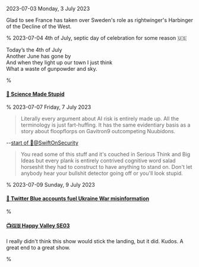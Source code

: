 2023-07-03 Monday, 3 July 2023

Glad to see France has taken over Sweden's role as rightwinger's Harbinger of the Decline of the West.

%
2023-07-04 4th of July, septic day of celebration for some reason 🇺🇸

Today’s the 4th of July  
Another June has gone by  
And when they light up our town I just think  
What a waste of gunpowder and sky.

%

#### [🔗 Science Made Stupid](https://www.besse.at/sms/smsintro.html)

%
2023-07-07 Friday, 7 July 2023

> Literally every argument about AI risk is entirely made up. All the terminology is just fart-huffing. It has the same evidentiary basis as a story about floopflorps on Gavitron9 outcompeting Nuubidons.

--[start of 🧵@SwiftOnSecurity](https://twitter.com/SwiftOnSecurity/status/1677177617231822850?s=20)

> You read some of this stuff and it's couched in Serious Think and Big Ideas but every plank is entirely contrived cognitive word salad horseshit they had to construct to have anything to stand on. Don't let anybody hear your bullshit detector going off or you'll look stupid.

%
2023-07-09 Sunday, 9 July 2023

#### [🔗 Twitter Blue accounts fuel Ukraine War misinformation](https://www.bbc.com/news/world-europe-66113460)

%

#### [📺🇬🇧 Happy Valley SE03](https://www.imdb.com/title/tt3428912/)

I really didn't think this show would stick the landing, but it did. Kudos. A great end to a great show.

%
